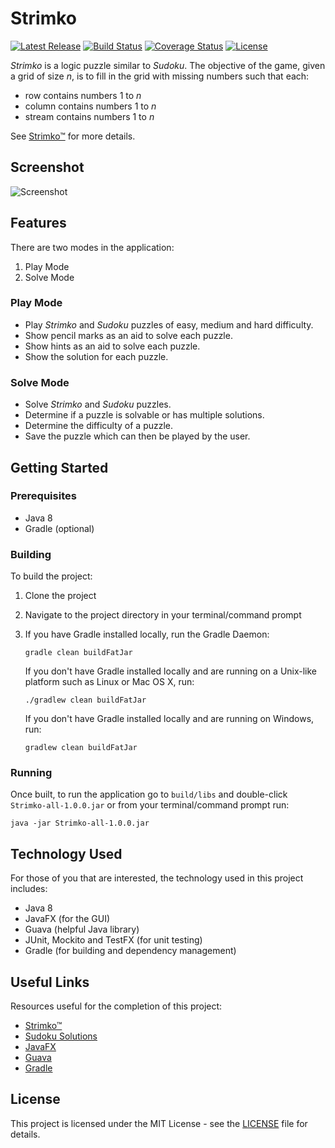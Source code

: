 # Strimko

[![Latest Release](https://img.shields.io/github/release/vanillaSlice/Strimko.svg)](https://github.com/vanillaSlice/Strimko/releases/latest)
[![Build Status](https://img.shields.io/travis/com/vanillaSlice/Strimko/master.svg)](https://travis-ci.com/vanillaSlice/Strimko)
[![Coverage Status](https://img.shields.io/coveralls/github/vanillaSlice/Strimko/master.svg)](https://coveralls.io/github/vanillaSlice/Strimko?branch=master)
[![License](https://img.shields.io/github/license/mashape/apistatus.svg)](LICENSE)

*Strimko* is a logic puzzle similar to *Sudoku*. The objective of the game, given a grid of size *n*, is to fill in the
grid with missing numbers such that each:

* row contains numbers 1 to *n*
* column contains numbers 1 to *n*
* stream contains numbers 1 to *n*

See [Strimko™](http://www.strimko.com/) for more details.

## Screenshot

![Screenshot](/images/screenshot-1.png)

## Features

There are two modes in the application:

1. Play Mode
2. Solve Mode

### Play Mode

* Play *Strimko* and *Sudoku* puzzles of easy, medium and hard difficulty.
* Show pencil marks as an aid to solve each puzzle.
* Show hints as an aid to solve each puzzle.
* Show the solution for each puzzle.

### Solve Mode

* Solve *Strimko* and *Sudoku* puzzles.
* Determine if a puzzle is solvable or has multiple solutions.
* Determine the difficulty of a puzzle.
* Save the puzzle which can then be played by the user.

## Getting Started

### Prerequisites

* Java 8
* Gradle (optional)

### Building

To build the project:

1. Clone the project
2. Navigate to the project directory in your terminal/command prompt
3. If you have Gradle installed locally, run the Gradle Daemon:

    ```
    gradle clean buildFatJar
    ```

   If you don't have Gradle installed locally and are running on a Unix-like platform such as Linux or Mac OS X, run:

    ```
    ./gradlew clean buildFatJar
    ```

   If you don't have Gradle installed locally and are running on Windows, run:

    ```
    gradlew clean buildFatJar
    ```

### Running

Once built, to run the application go to `build/libs` and double-click `Strimko-all-1.0.0.jar` or from your
terminal/command prompt run:

```
java -jar Strimko-all-1.0.0.jar
```

## Technology Used

For those of you that are interested, the technology used in this project includes:

* Java 8
* JavaFX (for the GUI)
* Guava (helpful Java library)
* JUnit, Mockito and TestFX (for unit testing)
* Gradle (for building and dependency management)

## Useful Links
Resources useful for the completion of this project:

* [Strimko™](http://www.strimko.com/)
* [Sudoku Solutions](http://www.sudoku-solutions.com/)
* [JavaFX](http://docs.oracle.com/javase/8/javase-clienttechnologies.htm)
* [Guava](https://github.com/google/guava)
* [Gradle](https://gradle.org)

## License

This project is licensed under the MIT License - see the [LICENSE](LICENSE) file for details.
